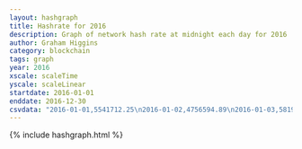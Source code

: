 ```yaml
---
layout: hashgraph
title: Hashrate for 2016
description: Graph of network hash rate at midnight each day for 2016
author: Graham Higgins
category: blockchain
tags: graph
year: 2016
xscale: scaleTime
yscale: scaleLinear
startdate: 2016-01-01
enddate: 2016-12-30
csvdata: "2016-01-01,5541712.25\n2016-01-02,4756594.89\n2016-01-03,5819844.29\n2016-01-04,6707866.31\n2016-01-05,5728470.42\n2016-01-06,5099737.36\n2016-01-07,5395941.75\n2016-01-08,5633574.77\n2016-01-09,5811977.25\n2016-01-10,6454690.08\n2016-01-11,5068624.62\n2016-01-12,5588101.99\n2016-01-13,6039085.57\n2016-01-14,5265513.40\n2016-01-15,5126060.84\n2016-01-16,5535658.99\n2016-01-17,6670064.48\n2016-01-18,6310241.20\n2016-01-19,6989326.28\n2016-01-20,6535359.45\n2016-01-21,5356365.47\n2016-01-22,4955020.42\n2016-01-23,5895891.81\n2016-01-24,5967744.87\n2016-01-25,6596872.22\n2016-01-26,6321588.98\n2016-01-27,5876224.58\n2016-01-28,7205465.30\n2016-01-29,6669662.13\n2016-01-30,7554195.77\n2016-01-31,8440421.22\n2016-02-01,6642736.91\n2016-02-02,6620956.25\n2016-02-03,6277336.13\n2016-02-04,6030891.73\n2016-02-05,6353106.32\n2016-02-06,7456247.52\n2016-02-07,6933674.07\n2016-02-08,7061681.13\n2016-02-09,5768653.82\n2016-02-10,6473583.53\n2016-02-11,6161555.27\n2016-02-12,5847953.11\n2016-02-13,5699018.40\n2016-02-14,5207779.87\n2016-02-15,6331780.61\n2016-02-16,6134463.40\n2016-02-17,6459964.67\n2016-02-18,6935875.16\n2016-02-19,7219241.58\n2016-02-20,7977964.44\n2016-02-21,6768758.53\n2016-02-22,7321409.11\n2016-02-23,6593879.97\n2016-02-24,7373936.34\n2016-02-25,7321411.08\n2016-02-26,6657453.72\n2016-02-27,7253033.97\n2016-02-28,6869330.86\n2016-02-29,6811902.58\n2016-03-01,7231468.95\n2016-03-02,5461109.90\n2016-03-03,7246236.31\n2016-03-04,8109897.35\n2016-03-05,6763929.82\n2016-03-06,6652855.00\n2016-03-07,7280756.59\n2016-03-08,5798739.09\n2016-03-09,6102493.05\n2016-03-10,6119692.74\n2016-03-11,5272945.90\n2016-03-12,4313790.72\n2016-03-13,4775070.43\n2016-03-14,5947950.48\n2016-03-15,5489920.50\n2016-03-16,6747779.66\n2016-03-17,7217743.39\n2016-03-18,5676616.90\n2016-03-19,6934780.34\n2016-03-20,7227647.81\n2016-03-21,8616974.66\n2016-03-22,8485009.83\n2016-03-23,8478369.67\n2016-03-24,11489168.06\n2016-03-25,9068826.28\n2016-03-26,9642567.20\n2016-03-27,10899219.30\n2016-03-28,11816866.93\n2016-03-29,14238157.85\n2016-03-30,7657713.33\n2016-03-31,8937483.63\n2016-04-01,11652652.63\n2016-04-02,8502272.74\n2016-04-03,13287479.05\n2016-04-04,13235017.37\n2016-04-05,15707253.09\n2016-04-06,18349099.37\n2016-04-07,15642924.43\n2016-04-08,17497411.69\n2016-04-09,14613042.91\n2016-04-10,19035230.81\n2016-04-11,17629091.13\n2016-04-12,18586096.58\n2016-04-13,21874851.35\n2016-04-14,17319920.24\n2016-04-15,17083496.27\n2016-04-16,20068039.13\n2016-04-17,18495790.94\n2016-04-18,25356335.52\n2016-04-19,21315566.59\n2016-04-20,28025713.68\n2016-04-21,21039212.82\n2016-04-22,17207589.08\n2016-04-23,19423192.59\n2016-04-24,19379448.07\n2016-04-25,21005410.77\n2016-04-26,19170157.85\n2016-04-27,20474527.41\n2016-04-28,19705692.44\n2016-04-29,18370554.26\n2016-04-30,21844553.27\n2016-05-01,20587942.39\n2016-05-02,22800082.46\n2016-05-03,26953881.07\n2016-05-04,22936407.52\n2016-05-05,22223137.13\n2016-05-06,24958873.61\n2016-05-07,20322370.57\n2016-05-08,21480264.31\n2016-05-09,21979217.48\n2016-05-10,18969322.41\n2016-05-11,22977926.84\n2016-05-12,21436570.16\n2016-05-13,23625644.28\n2016-05-14,25023167.15\n2016-05-15,21075575.71\n2016-05-16,21134996.66\n2016-05-17,21403069.20\n2016-05-18,21038891.90\n2016-05-19,25158903.60\n2016-05-20,23853111.18\n2016-05-21,24435099.23\n2016-05-22,30082968.83\n2016-05-23,31861762.22\n2016-05-24,30363268.89\n2016-05-25,29021206.12\n2016-05-26,25490684.67\n2016-05-27,26790999.86\n2016-05-28,25950065.16\n2016-05-29,29542670.52\n2016-05-30,25057189.76\n2016-05-31,30114090.19\n2016-06-01,27341915.53\n2016-06-02,26251840.80\n2016-06-03,25803539.97\n2016-06-04,28409955.36\n2016-06-05,25850448.11\n2016-06-06,29584462.61\n2016-06-07,26915289.51\n2016-06-08,27283123.11\n2016-06-09,28910635.85\n2016-06-10,31575587.81\n2016-06-11,25342046.40\n2016-06-12,28175838.78\n2016-06-13,29266657.41\n2016-06-14,29507186.90\n2016-06-15,30295648.45\n2016-06-16,29021110.20\n2016-06-17,23991901.21\n2016-06-18,23968173.01\n2016-06-19,31571274.42\n2016-06-20,33617850.39\n2016-06-21,35011173.83\n2016-06-22,19936528.83\n2016-06-23,13977591.63\n2016-06-24,14168161.69\n2016-06-25,12579252.26\n2016-06-26,12603409.22\n2016-06-27,15499591.63\n2016-06-28,18049611.92\n2016-06-29,18248315.58\n2016-06-30,11812046.31\n2016-07-01,15162177.18\n2016-07-02,12063456.43\n2016-07-03,13828306.46\n2016-07-04,13210020.05\n2016-07-05,15906095.11\n2016-07-06,15499951.48\n2016-07-07,15112041.39\n2016-07-08,16033135.81\n2016-07-09,12971063.80\n2016-07-10,12815592.75\n2016-07-11,15389645.61\n2016-07-12,13711898.97\n2016-07-13,17030479.11\n2016-07-14,13158120.28\n2016-07-15,11355198.67\n2016-07-16,10167726.93\n2016-07-17,9571789.18\n2016-07-18,12087272.29\n2016-07-19,12976101.97\n2016-07-20,10364408.41\n2016-07-21,14611880.27\n2016-07-22,15442748.79\n2016-07-23,13104202.02\n2016-07-24,15481686.89\n2016-07-25,14985831.89\n2016-07-26,16609374.30\n2016-07-27,21369245.92\n2016-07-28,21910912.89\n2016-07-29,18676435.82\n2016-07-30,15902052.31\n2016-07-31,15647613.70\n2016-08-01,13565504.17\n2016-08-02,13122928.50\n2016-08-03,16722273.61\n2016-08-04,13002253.07\n2016-08-05,22686288.91\n2016-08-06,14988431.73\n2016-08-07,16328118.27\n2016-08-08,16997570.34\n2016-08-09,17647470.96\n2016-08-10,20004026.74\n2016-08-11,22313335.16\n2016-08-12,22304387.80\n2016-08-13,14081870.88\n2016-08-14,16865304.34\n2016-08-15,15571789.83\n2016-08-16,16007414.52\n2016-08-17,15919798.99\n2016-08-18,15748807.69\n2016-08-19,14549282.58\n2016-08-20,16713393.78\n2016-08-21,17755818.47\n2016-08-22,16933428.24\n2016-08-23,19319014.01\n2016-08-24,14715405.23\n2016-08-25,14686968.76\n2016-08-26,14867228.67\n2016-08-27,20419793.13\n2016-08-28,20059632.19\n2016-08-29,14827194.54\n2016-08-30,19134041.55\n2016-08-31,22993388.50\n2016-09-01,19385561.08\n2016-09-02,18182406.82\n2016-09-03,34042359.59\n2016-09-04,31553437.43\n2016-09-05,29649179.94\n2016-09-06,26429453.19\n2016-09-07,32057951.22\n2016-09-08,29061401.77\n2016-09-09,23898388.44\n2016-09-10,30519238.29\n2016-09-11,25135407.38\n2016-09-12,25522922.57\n2016-09-13,28131728.51\n2016-09-14,25555796.71\n2016-09-15,24633032.39\n2016-09-16,26361814.86\n2016-09-17,25431775.02\n2016-09-18,25762407.11\n2016-09-19,25783435.08\n2016-09-20,23156657.84\n2016-09-21,23147100.48\n2016-09-22,23046806.59\n2016-09-23,19042727.45\n2016-09-24,18726356.82\n2016-09-25,23103333.58\n2016-09-26,24495155.95\n2016-09-27,20317435.83\n2016-09-28,26153618.61\n2016-09-29,24039374.27\n2016-09-30,23559082.64\n2016-10-01,19243921.76\n2016-10-02,22037485.47\n2016-10-03,27670180.40\n2016-10-04,27408265.96\n2016-10-05,21511270.58\n2016-10-06,23507385.46\n2016-10-07,26714088.29\n2016-10-08,24831155.94\n2016-10-09,20171825.87\n2016-10-10,21320095.65\n2016-10-11,22982430.93\n2016-10-12,21148705.35\n2016-10-13,20346836.84\n2016-10-14,19820216.15\n2016-10-15,21969183.63\n2016-10-16,29104997.62\n2016-10-17,21810251.82\n2016-10-18,27939686.25\n2016-10-19,20994739.04\n2016-10-20,24166330.36\n2016-10-21,22732955.86\n2016-10-22,21898212.07\n2016-10-23,19419159.57\n2016-10-24,22687934.03\n2016-10-25,22271704.05\n2016-10-26,22207061.45\n2016-10-27,9500672.40\n2016-10-28,21275231.04\n2016-10-29,17892539.86\n2016-10-30,20391682.95\n2016-10-31,17668422.81\n2016-11-01,22095987.31\n2016-11-02,17205476.34\n2016-11-03,21593717.51\n2016-11-04,19472828.86\n2016-11-05,21471439.84\n2016-11-06,16405772.65\n2016-11-07,20576237.36\n2016-11-08,18784877.66\n2016-11-09,18372822.06\n2016-11-10,16576520.61\n2016-11-11,18918760.51\n2016-11-12,21131131.50\n2016-11-13,18090290.46\n2016-11-14,18319648.41\n2016-11-15,20386086.61\n2016-11-16,23606616.37\n2016-11-17,16463450.75\n2016-11-18,19668602.64\n2016-11-19,19826924.01\n2016-11-20,20446393.72\n2016-11-21,21188035.56\n2016-11-22,18389043.23\n2016-11-23,19486950.54\n2016-11-24,19588967.95\n2016-11-25,18341537.60\n2016-11-26,19813212.65\n2016-11-27,19136636.44\n2016-11-28,17991937.90\n2016-11-29,17996562.97\n2016-11-30,22434371.19\n2016-12-01,16764849.67\n2016-12-02,22853565.03\n2016-12-03,20111451.52\n2016-12-04,18632403.01\n2016-12-05,19402603.90\n2016-12-06,17028376.42\n2016-12-07,6912743.61\n2016-12-08,8003802.42\n2016-12-09,10542273.33\n2016-12-10,10361679.94\n2016-12-11,11588247.85\n2016-12-12,14959503.89\n2016-12-13,13726343.33\n2016-12-14,13556506.63\n2016-12-15,13383829.93\n2016-12-16,13498961.45\n2016-12-17,6970694.22\n2016-12-18,11871341.49\n2016-12-19,13649690.45\n2016-12-20,9280972.16\n2016-12-21,13868509.95\n2016-12-22,13891427.97\n2016-12-23,16022511.87\n2016-12-24,12474556.50\n2016-12-25,19067736.91\n2016-12-26,14518205.30\n2016-12-27,14520197.20\n2016-12-28,9781300.08\n2016-12-29,8743276.24\n2016-12-30,9477976.32"
---
```


{% include hashgraph.html %}

